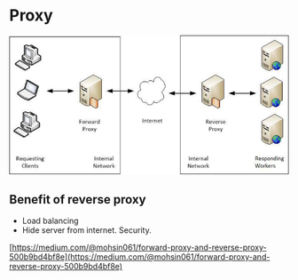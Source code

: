 # Proxy

![](../.gitbook/assets/image%20%2851%29.png)

## Benefit of reverse proxy

* Load balancing
* Hide server from internet. Security.

[https://medium.com/@mohsin061/forward-proxy-and-reverse-proxy-500b9bd4bf8e](https://medium.com/@mohsin061/forward-proxy-and-reverse-proxy-500b9bd4bf8e)

